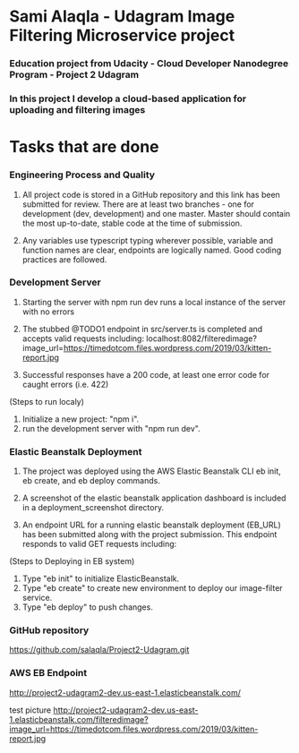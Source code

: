 # Sami Alaqla - Udagram Image Filtering Microservice project

###  Education project from Udacity - Cloud Developer Nanodegree Program -  Project 2 Udagram
###  In this project I develop a cloud-based application for uploading and filtering images








#  Tasks that are done

### Engineering Process and Quality

1. All project code is stored in a GitHub repository and this link has been submitted for review. There are at least two branches - one for development (dev, development) and one master. Master should contain the most up-to-date, stable code at the time of submission.

2. Any variables use typescript typing wherever possible, variable and function names are clear, endpoints are logically named. Good coding practices are followed.


### Development Server

1. Starting the server with npm run dev runs a local instance of the server with no errors

2. The stubbed @TODO1 endpoint in src/server.ts is completed and accepts valid requests including:
localhost:8082/filteredimage?image_url=https://timedotcom.files.wordpress.com/2019/03/kitten-report.jpg

3. Successful responses have a 200 code, at least one error code for caught errors (i.e. 422)

(Steps to run localy)
1. Initialize a new project: "npm i".
2. run the development server with "npm run dev".


### Elastic Beanstalk Deployment

1. The project was deployed using the AWS Elastic Beanstalk CLI eb init, eb create, and eb deploy commands.

2. A screenshot of the elastic beanstalk application dashboard is included in a deployment_screenshot directory.

3. An endpoint URL for a running elastic beanstalk deployment (EB_URL) has been submitted along with the project submission. This endpoint responds to valid GET requests including:

(Steps to Deploying in EB system)
1. Type "eb init" to initialize ElasticBeanstalk. 
2. Type "eb create" to create new environment to deploy our image-filter service.
3. Type "eb deploy" to push changes.

### GitHub repository

https://github.com/salaqla/Project2-Udagram.git


### AWS EB Endpoint
http://project2-udagram2-dev.us-east-1.elasticbeanstalk.com/

test picture
http://project2-udagram2-dev.us-east-1.elasticbeanstalk.com/filteredimage?image_url=https://timedotcom.files.wordpress.com/2019/03/kitten-report.jpg
